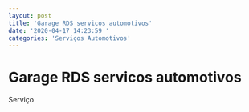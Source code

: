 ```yaml
---
layout: post
title: 'Garage RDS servicos automotivos'
date: '2020-04-17 14:23:59 '
categories: 'Serviços Automotivos'
---
```


# Garage RDS servicos automotivos

Serviço
